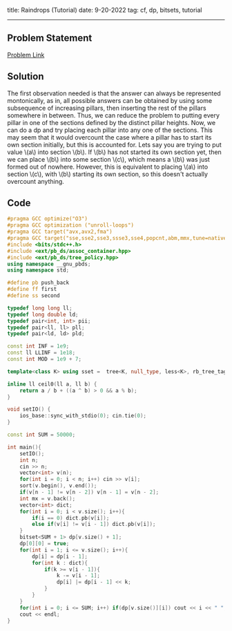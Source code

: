 title: Raindrops (Tutorial)
date: 9-20-2022
tag: cf, dp, bitsets, tutorial

---

## Problem Statement

[Problem Link](https://codeforces.com/group/uodset6U2h/contest/396358/problem/B)

## Solution

The first observation needed is that the answer can always be represented montonically, as in, all possible answers can be obtained by using some subsequence of increasing pillars, then inserting the rest of the pillars somewhere in between. Thus, we can reduce the problem to putting every pillar in one of the sections defined by the distinct pillar heights. Now, we can do a dp and try placing each pillar into any one of the sections. This may seem that it would overcount the case where a pillar has to start its own section initially, but this is accounted for. Lets say you are trying to put value \\(a\\) into section \\(b\\). If \\(b\\) has not started its own section yet, then we can place \\(b\\) into some section \\(c\\), which means a \\(b\\) was just formed out of nowhere. However, this is equivalent to placing \\(a\\) into section \\(c\\), with \\(b\\) starting its own section, so this doesn't actually overcount anything.

## Code

```c++
#pragma GCC optimize("O3")
#pragma GCC optimization ("unroll-loops")
#pragma GCC target("avx,avx2,fma")
#pragma GCC target("sse,sse2,sse3,ssse3,sse4,popcnt,abm,mmx,tune=native")
#include <bits/stdc++.h>
#include <ext/pb_ds/assoc_container.hpp>
#include <ext/pb_ds/tree_policy.hpp>
using namespace __gnu_pbds;
using namespace std;

#define pb push_back
#define ff first
#define ss second

typedef long long ll;
typedef long double ld;
typedef pair<int, int> pii;
typedef pair<ll, ll> pll;
typedef pair<ld, ld> pld;

const int INF = 1e9;
const ll LLINF = 1e18;
const int MOD = 1e9 + 7;

template<class K> using sset =  tree<K, null_type, less<K>, rb_tree_tag, tree_order_statistics_node_update>;

inline ll ceil0(ll a, ll b) {
    return a / b + ((a ^ b) > 0 && a % b);
}

void setIO() {
    ios_base::sync_with_stdio(0); cin.tie(0);
}

const int SUM = 50000;

int main(){
    setIO();
    int n;
    cin >> n;
    vector<int> v(n);
    for(int i = 0; i < n; i++) cin >> v[i];
    sort(v.begin(), v.end());
    if(v[n - 1] != v[n - 2]) v[n - 1] = v[n - 2];
    int mx = v.back();
    vector<int> dict;
    for(int i = 0; i < v.size(); i++){
        if(i == 0) dict.pb(v[i]);
        else if(v[i] != v[i - 1]) dict.pb(v[i]);
    }
    bitset<SUM + 1> dp[v.size() + 1];
    dp[0][0] = true;
    for(int i = 1; i <= v.size(); i++){
        dp[i] = dp[i - 1];
        for(int k : dict){
            if(k >= v[i - 1]){
                k -= v[i - 1];
                dp[i] |= dp[i - 1] << k;
            }
        }
    }
    for(int i = 0; i <= SUM; i++) if(dp[v.size()][i]) cout << i << " ";
    cout << endl;
}
```